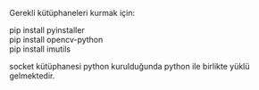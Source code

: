 Gerekli kütüphaneleri kurmak için:

pip install pyinstaller\
pip install opencv-python\
pip install imutils

socket kütüphanesi python kurulduğunda python ile birlikte yüklü gelmektedir.